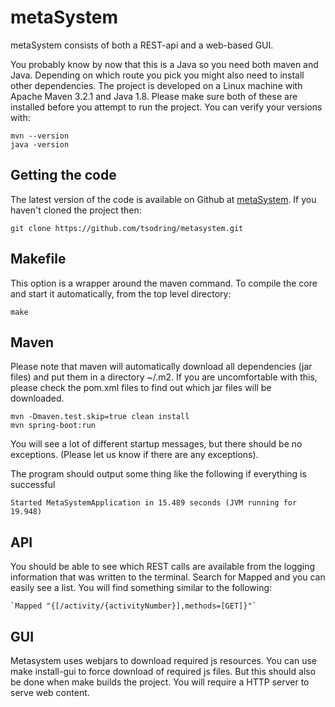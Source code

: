 # metaSystem
metaSystem consists of both a REST-api and a web-based GUI.


You probably know by now that this is a Java so you need both maven and Java.
Depending on which route you pick you might also need to install other
dependencies.  The project is developed on a Linux machine with Apache Maven
3.2.1 and Java 1.8. Please make sure both of these are installed before you
attempt to run the project. You can verify your versions with:

    mvn --version
    java -version

## Getting the code

The latest version of the code is available on Github at
[metaSystem](https://github.com/tsodring/metasystem).
If you haven't cloned the project then:

    git clone https://github.com/tsodring/metasystem.git

## Makefile

This option is a wrapper around the maven command. To compile the core and start it automatically, 
from the top level directory:

    make         
    
## Maven

Please note that maven will automatically download all dependencies (jar files)
and put them in a directory ~/.m2. If you are uncomfortable with this, please
check the pom.xml files to find out which jar files will be downloaded.
 
    mvn -Dmaven.test.skip=true clean install
    mvn spring-boot:run

You will see a lot of different startup messages, but there should be no
exceptions. (Please let us know if there are any exceptions).

 The program should output some thing like the following if everything is successful
 	
 	Started MetaSystemApplication in 15.489 seconds (JVM running for 19.948)

## API

You should be able to see which REST calls are available from the logging information that was written to the
terminal.  Search for Mapped and you can easily see a list. You will find something similar to the following:
 
 	`Mapped "{[/activity/{activityNumber}],methods=[GET]}"` 

## GUI

Metasystem uses webjars to download required js resources. You can use make 
install-gui to force download of required js files. But this should also be 
done when make builds the project. You will require a HTTP server to serve web
content. 
